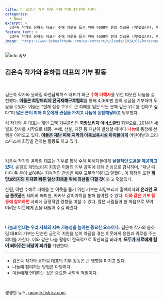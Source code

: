 ```yaml
---
title: 더 글로리 기부 이웃 수해 피해 4천만원 지원!
categories:
  - News
excerpt: >
  김은숙 작가와 윤하림 대표가 수해 이웃을 돕기 위해 4000만 원의 성금을 기부했습니다. 이들은 재난 발생 시마다 나눔을 실천하며, 위로 메시지도 전했습니다. 이들의 따뜻한 나눔으로 많은 이들이 함께 동참하길 기대합니다!
feature_text: >
  김은숙 작가와 윤하림 대표가 수해 이웃을 돕기 위해 4000만 원의 성금을 기부했습니다. 이들은 재난 발생 시마다 나눔을 실천하며, 위로 메시지도 전했습니다. 이들의 따뜻한 나눔으로 많은 이들이 함께 동참하길 기대합니다!
image: 'https://www.behealthy4u.com/wp-content/uploads/2024/06/koreanews.jpg'
---
```


<p><img src="https://www.behealthy4u.com/wp-content/uploads/2024/06/koreanews.jpg" alt="info 속보" /></p>

<h2 data-ke-size="size26">김은숙 작가와 윤하림 대표의 기부 활동</h2>

<p data-ke-size="size16">&nbsp;</p>

<p>김은숙 작가와 윤하림 화앤담픽쳐스 대표가 최근 <b><span style="color: #ee2323;">수해 피해자</span></b>를 위한 따뜻한 나눔을 실천했다. <b><span style="background-color: #21538527;">이들은 희망브리지 전국재해구호협회</span></b>를 통해 4,000만 원의 성금을 기부하며 도움을 주었다. 이들은 "현재 집중 호우로 큰 피해를 입은 모든 분께 깊은 위로를 전하고 싶다"며 <b><span style="color: #1a5490;">많은 분이 피해 이웃에게 관심을 가지고 나눔에 동참해달라</span></b>고 당부했다. </p>

<p>김 작가와 윤 대표는 개인 고액 기부클럽인 <b>희망브리지 아너스클럽</b> 회원으로, 2014년 세월호 참사를 시작으로 태풍, 수해, 산불, 지진 등 재난이 발생할 때마다 <b><span style="color: #ee2323;">나눔</span></b>에 동참해 선행을 이어오고 있다. <b><span style="background-color: #21538527;">이들은 재난 피해 지역의 아동보육시설 아이들에게</span></b> 어린이날과 크리스마스에 희망을 전하는 활동도 하고 있다.</p>

<p data-ke-size="size16">&nbsp;</p>

<p>김은숙 작가와 윤하림 대표는 기부를 통해 수해 피해자들에게 <b><span style="color: #1a5490;">실질적인 도움을 제공하고 있다</span></b>. 송필호 희망브리지 회장은 이들의 기부 참여에 대해 진심으로 감사하며, “재난 때마다 두 분이 보여주는 지속적인 관심은 매우 고무적”이라고 말했다. 이 회장은 또한 <b><span style="background-color: #21538527;">희망브리지의 이재민 빠른 일상 회복을 위해 최선을 다할 것</span></b>이라고 덧붙였다. </p>

<p>한편, 이번 수해로 피해를 본 이웃을 돕기 위한 기부는 희망브리지 홈페이지와 <b>온라인 모금 플랫폼</b>인 네이버 해피빈, 카카오 같이가치를 통해 참여할 수 있다. <b><span style="color: #ee2323;">이와 같은 기부 활동에 참여하면</span></b> 사회에 긍정적인 영향을 미칠 수 있다. 많은 사람들이 한 마음으로 모여 어려운 이웃에게 손을 내밀어 주길 바란다.</p>

<p data-ke-size="size16">&nbsp;</p>

<p><b><span style="color: #1a5490;">나눔과 연대는 우리 사회의 지속 가능성을 높이는 중요한 요소이다.</span></b> 김은숙 작가와 윤하림 대표의 기부는 단순한 금전적 지원을 넘어 아픔을 겪는 이웃에게 응원과 위로를 주는 의미를 가진다. 이와 같은 나눔 활동이 전국적으로 확산되길 바라며, <b><span style="background-color: #21538527;">모두가 서로에게 힘이 되어주는 세상이 되기를</span></b> 기원한다.</p>

<hr style="height: 2px; border-width: 0; color: #e3e3e3; background-color: #e3e3e3;">

<ul>
  <li>김은숙 작가와 윤하림 대표의 기부 활동은 큰 영향을 미치고 있다.</li>
  <li>나눔에 참여하는 방법은 다양하다.</li>
  <li>이들에게 연대하는 것은 중요한 사회적 책임이다.</li>
</ul>

<p data-ke-size="size16">&nbsp;</p>
생생한 뉴스, <a href="https://qoogle.tistory.com" rel="dofollow">qoogle.tistory.com</a>


